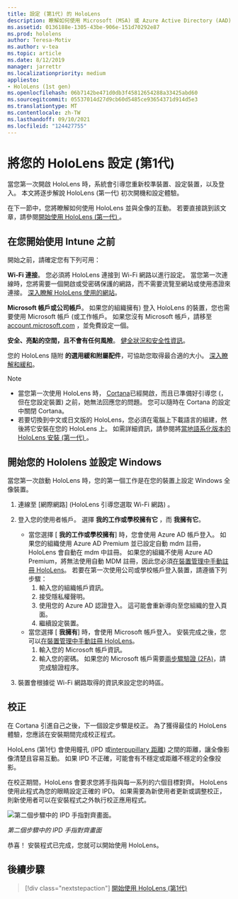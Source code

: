 ```yaml
---
title: 設定 (第1代) 的 HoloLens
description: 瞭解如何使用 Microsoft (MSA) 或 Azure Active Directory (AAD) 帳戶，在第一次使用 Wi-Fi 網路的情況下，設定 HoloLens (第一次的 gen) 。
ms.assetid: 0136188e-1305-43be-906e-151d70292e87
ms.prod: hololens
author: Teresa-Motiv
ms.author: v-tea
ms.topic: article
ms.date: 8/12/2019
manager: jarrettr
ms.localizationpriority: medium
appliesto:
- HoloLens (1st gen)
ms.openlocfilehash: 06b7142be471d0db3f45812654288a33425abd60
ms.sourcegitcommit: 05537014d27d9cb60d5485ce93654371d914d5e3
ms.translationtype: MT
ms.contentlocale: zh-TW
ms.lasthandoff: 09/10/2021
ms.locfileid: "124427755"
---
```

# <a name="set-up-your-hololens-1st-gen"></a>將您的 HoloLens 設定 (第1代) 

當您第一次開啟 HoloLens 時，系統會引導您重新校準裝置、設定裝置，以及登入。  本文將逐步解說 HoloLens (第一代) 初次開機和設定體驗。

在下一節中，您將瞭解如何使用 HoloLens 並與全像的互動。 若要直接跳到該文章，請參閱[開始使用 HoloLens (第一代) ](hololens1-basic-usage.md)。

## <a name="before-you-start"></a>在您開始使用 Intune 之前

開始之前，請確定您有下列可用：

**Wi-Fi 連接**。 您必須將 HoloLens 連接到 Wi-Fi 網路以進行設定。 當您第一次連線時，您將需要一個開啟或受密碼保護的網路，而不需要流覽至網站或使用憑證來連接。 [深入瞭解 HoloLens 使用的網站](hololens-offline.md)。

**Microsoft 帳戶或公司帳戶**。 如果您的組織擁有) 登入 HoloLens 的裝置，您也需要使用 Microsoft 帳戶 (或工作帳戶。 如果您沒有 Microsoft 帳戶，請移至 [account.microsoft.com](https://account.microsoft.com) ，並免費設定一個。

**安全、亮點的空間，且不會有任何風險**。 [健全狀況和安全性資訊](https://go.microsoft.com/fwlink/p/?LinkId=746661)。

您的 HoloLens 隨附 **的選用緩和附屬配件**，可協助您取得最合適的大小。 [深入瞭解和緩和](https://support.microsoft.com/help/12632/hololens-fit-your-hololens)。

> [!NOTE]
>  
> - 當您第一次使用 HoloLens 時， [Cortana](hololens-cortana.md)已經開啟，而且已準備好引導您 (，但在您設定裝置) 之前，她無法回應您的問題。 您可以隨時在 Cortana 的設定中關閉 Cortana。
> - 若要切換到中文或日文版的 HoloLens，您必須在電腦上下載語言的組建，然後將它安裝在您的 HoloLens 上。 如需詳細資訊，請參閱將[當地語系化版本的 HoloLens 安裝 (第一代) ](hololens1-install-localized.md)。

## <a name="start-your-hololens-and-set-up-windows"></a>開始您的 Hololens 並設定 Windows

當您第一次啟動 HoloLens 時，您的第一個工作是在您的裝置上設定 Windows 全像裝置。

1. 連線至 [網際網路] (HoloLens 引導您選取 Wi-Fi 網路) 。

1. 登入您的使用者帳戶。 選擇 **我的工作或學校擁有它** ，而 **我擁有它**。
    - 當您選擇 [ **我的工作或學校擁有**] 時，您會使用 Azure AD 帳戶登入。 如果您的組織使用 Azure AD Premium 並已設定自動 mdm 註冊，HoloLens 會自動在 mdm 中註冊。 如果您的組織不使用 Azure AD Premium，將無法使用自動 MDM 註冊，因此您必須[在裝置管理中手動註冊 HoloLens](hololens-enroll-mdm.md#different-ways-to-enroll)。 若要在第一次使用公司或學校帳戶登入裝置，請遵循下列步驟：
        1. 輸入您的組織帳戶資訊。
        1. 接受隱私權聲明。
        1. 使用您的 Azure AD 認證登入。 這可能會重新導向至您組織的登入頁面。
        1. 繼續設定裝置。
    - 當您選擇 [ **我擁有**] 時，會使用 Microsoft 帳戶登入。 安裝完成之後，您可以[在裝置管理中手動註冊 HoloLens](hololens-enroll-mdm.md#different-ways-to-enroll)。
        1. 輸入您的 Microsoft 帳戶資訊。
        1. 輸入您的密碼。 如果您的 Microsoft 帳戶需要[兩步驟驗證 (2FA)](https://blogs.technet.microsoft.com/microsoft_blog/2013/04/17/microsoft-account-gets-more-secure/)，請完成驗證程序。

1. 裝置會根據從 Wi-Fi 網路取得的資訊來設定您的時區。

## <a name="calibration"></a>校正

在 Cortana 引進自己之後，下一個設定步驟是校正。 為了獲得最佳的 HoloLens 體驗，您應該在安裝期間完成校正程式。

HoloLens (第1代) 會使用瞳孔 (IPD 或[interpupillary 距離](https://en.wikipedia.org/wiki/Interpupillary_distance)) 之間的距離，讓全像影像清楚且容易互動。 如果 IPD 不正確，可能會有不穩定或距離不穩定的全像投影。

在校正期間，HoloLens 會要求您將手指與每一系列的六個目標對齊。 HoloLens 使用此程式為您的眼睛設定正確的 IPD。 如果需要為新使用者更新或調整校正，則新使用者可以在安裝程式之外執行校正應用程式。

![第二個步驟中的 IPD 手指對齊畫面。](./images/ipd-finger-alignment-300px.jpg)

*第二個步驟中的 IPD 手指對齊畫面*

恭喜！ 安裝程式已完成，您就可以開始使用 HoloLens。

## <a name="next-steps"></a>後續步驟

> [!div class="nextstepaction"]
> [開始使用 HoloLens (第1代) ](hololens1-basic-usage.md)
